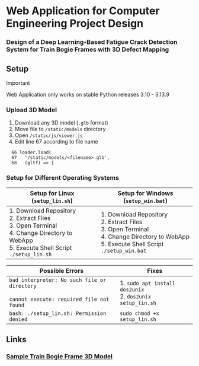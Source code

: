 # **Web Application for Computer Engineering Project Design**
### Design of a Deep Learning-Based Fatigue Crack Detection System for Train Bogie Frames with 3D Defect Mapping

## Setup

> [!IMPORTANT]
> Web Application only works on stable Python releases 3.10 - 3.13.9

### Upload 3D Model
  1. Download any 3D model (`.glb` format)
  2. Move file to `/static/models` directory
  3. Open `/static/js/viewer.js`
  4. Edit line 67 according to file name
```
  66 loader.load(
  67   '/static/models/<filename>.glb',
  68   (gltf) => {
```

### Setup for Different Operating Systems
| Setup for Linux (`setup_lin.sh`)| Setup for Windows (`setup_win.bat`)|
|---------------------------------|------------------------------------|
|1. Download Repository<br>2. Extract Files<br>3. Open Terminal<br>4. Change Directory to WebApp<br>5. Execute Shell Script `./setup_lin.sh`|1. Download Repository<br>2. Extract Files<br>3. Open Terminal<br>4. Change Directory to WebApp<br>5. Execute Shell Script `./setup_win.bat`|

|Possible Errors| Fixes |
|---------------|-------|
|`bad interpreter: No such file or directory`<br><br>`cannot execute: required file not found`|1. `sudo apt install dos2unix`<br>2. `dos2unix setup_lin.sh`|
|`bash: ./setup_lin.sh: Permission denied`|`sudo chmod +x setup_lin.sh`|

## Links
### [Sample Train Bogie Frame 3D Model](https://drive.google.com/drive/folders/1XeoyBypTwfNWYl4qd4Hxu3EB-nCV4RPv?usp=sharing)

